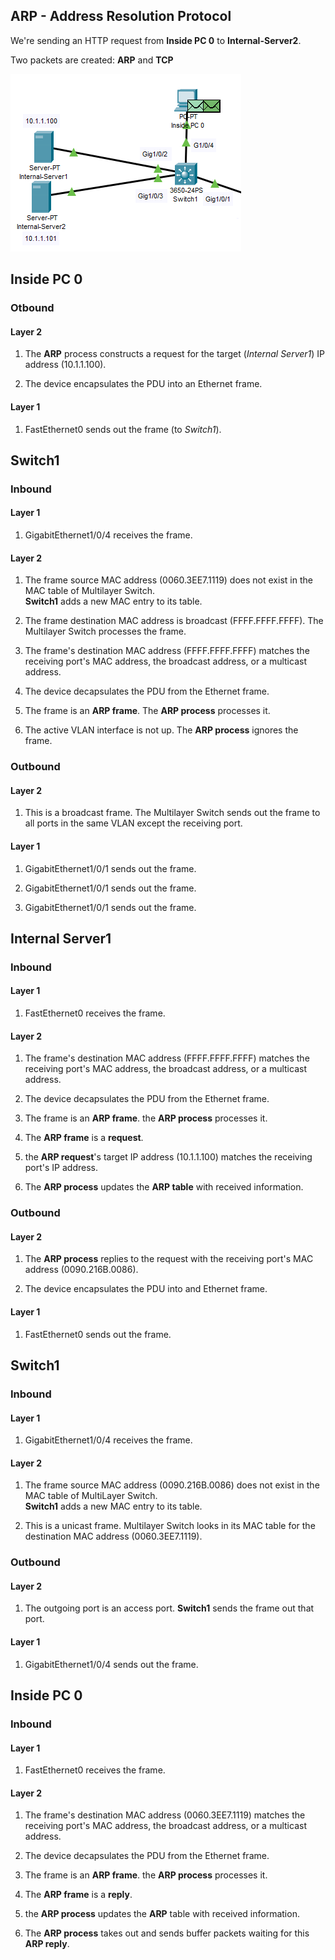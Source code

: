 ## ARP - Address Resolution Protocol

We're sending an HTTP request from **Inside PC 0** to **Internal-Server2**.

Two packets are created: **ARP** and **TCP**

![figure1](./src/screenshot.png)

## Inside PC 0

### Otbound

#### Layer 2

1. The **ARP** process constructs a request for the target (_Internal Server1_) IP address (10.1.1.100).

2. The device encapsulates the PDU into an Ethernet frame.

#### Layer 1

1. FastEthernet0 sends out the frame (to _Switch1_).

## Switch1

### Inbound

#### Layer 1

1. GigabitEthernet1/0/4 receives the frame.

#### Layer 2

1. The frame source MAC address (0060.3EE7.1119) does not exist in the MAC table of Multilayer Switch.<br>**Switch1** adds a new MAC entry to its table.

2. The frame destination MAC address is broadcast (FFFF.FFFF.FFFF). The Multilayer Switch processes the frame.

3. The frame's destination MAC address (FFFF.FFFF.FFFF) matches the receiving port's MAC address, the broadcast address, or a multicast address.

4. The device decapsulates the PDU from the Ethernet frame.

5. The frame is an **ARP frame**. The **ARP process** processes it.

6. The active VLAN interface is not up. The **ARP process** ignores the frame.

### Outbound

#### Layer 2

1. This is a broadcast frame. The Multilayer Switch sends out the frame to all ports in the same VLAN except the receiving port.

#### Layer 1

1. GigabitEthernet1/0/1 sends out the frame.

2. GigabitEthernet1/0/1 sends out the frame.

3. GigabitEthernet1/0/1 sends out the frame.

## Internal Server1

### Inbound

#### Layer 1

1. FastEthernet0 receives the frame.

#### Layer 2

1. The frame's destination MAC address (FFFF.FFFF.FFFF) matches the receiving port's MAC address, the broadcast address, or a multicast address.

2. The device decapsulates the PDU from the Ethernet frame.

3. The frame is an **ARP frame**. the **ARP process** processes it.

4. The **ARP frame** is a **request**.

5. the **ARP request**'s target IP address (10.1.1.100) matches the receiving port's IP address.

6. The **ARP process** updates the **ARP table** with received information.

### Outbound

#### Layer 2

1. The **ARP process** replies to the request with the receiving port's MAC address (0090.216B.0086).

2. The device encapsulates the PDU into and Ethernet frame.

#### Layer 1

1. FastEthernet0 sends out the frame.

## Switch1

### Inbound

#### Layer 1

1. GigabitEthernet1/0/4 receives the frame.

#### Layer 2

1. The frame source MAC address (0090.216B.0086) does not exist in the MAC table of MultiLayer Switch.<br>**Switch1** adds a new MAC entry to its table.

2. This is a unicast frame. Multilayer Switch looks in its MAC table for the destination MAC address (0060.3EE7.1119).

### Outbound

#### Layer 2

1. The outgoing port is an access port. **Switch1** sends the frame out that port.

#### Layer 1

1. GigabitEthernet1/0/4 sends out the frame.

## Inside PC 0

### Inbound

#### Layer 1

1. FastEthernet0 receives the frame.

#### Layer 2

1. The frame's destination MAC address (0060.3EE7.1119) matches the receiving port's MAC address, the broadcast address, or a multicast address.

2. The device decapsulates the PDU from the Ethernet frame.

3. The frame is an **ARP frame**. the **ARP process** processes it.

4. The **ARP frame** is a **reply**.

5. the **ARP process** updates the **ARP** table with received information.

6. The **ARP process** takes out and sends buffer packets waiting for this **ARP reply**.
